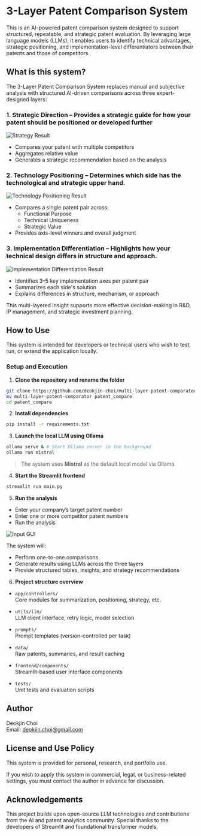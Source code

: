 # 3-Layer Patent Comparison System

This is an AI-powered patent comparison system designed to support structured, repeatable, and strategic patent evaluation. By leveraging large language models (LLMs), it enables users to identify technical advantages, strategic positioning, and implementation-level differentiators between their patents and those of competitors.

## What is this system?

The 3-Layer Patent Comparison System replaces manual and subjective analysis with structured AI-driven comparisons across three expert-designed layers:

### 1. Strategic Direction – Provides a strategic guide for how your patent should be positioned or developed further
![Strategy Result](images/1.strategic_recommend.PNG)
- Compares your patent with multiple competitors
- Aggregates relative value
- Generates a strategic recommendation based on the analysis

### 2. Technology Positioning – Determines which side has the technological and strategic upper hand.
![Technology Positioning Result](images/2.technology_positioning.PNG)
- Compares a single patent pair across:
  - Functional Purpose
  - Technical Uniqueness
  - Strategic Value
- Provides axis-level winners and overall judgment

### 3. Implementation Differentiation  – Highlights how your technical design differs in structure and approach.
![Implementation Differentiation Result](images/3.implementation_diff.PNG)
- Identifies 3–5 key implementation axes per patent pair
- Summarizes each side's solution
- Explains differences in structure, mechanism, or approach

This multi-layered insight supports more effective decision-making in R&D, IP management, and strategic investment planning.

## How to Use

This system is intended for developers or technical users who wish to test, run, or extend the application locally.

### Setup and Execution

1. **Clone the repository and rename the folder**
```bash
git clone https://github.com/deokjin-choi/multi-layer-patent-comparator.git
mv multi-layer-patent-comparator patent_compare
cd patent_compare
```

2. **Install dependencies**
```bash
pip install -r requirements.txt
```

3. **Launch the local LLM using Ollama**
```bash
ollama serve & # Start Ollama server in the background
ollama run mistral
```
> The system uses **Mistral** as the default local model via Ollama.

4. **Start the Streamlit frontend**
```bash
streamlit run main.py
```

5. **Run the analysis**
- Enter your company’s target patent number
- Enter one or more competitor patent numbers
- Run the analysis

![Input GUI](images/input_gui.PNG)

The system will:
- Perform one-to-one comparisons
- Generate results using LLMs across the three layers
- Provide structured tables, insights, and strategy recommendations

6. **Project structure overview**
- `app/controllers/`  
  Core modules for summarization, positioning, strategy, etc.

- `utils/llm/`  
  LLM client interface, retry logic, model selection

- `prompts/`  
  Prompt templates (version-controlled per task)

- `data/`  
  Raw patents, summaries, and result caching

- `frontend/components/`  
  Streamlit-based user interface components

- `tests/`  
  Unit tests and evaluation scripts

## Author

Deokjin Choi  
Email: deokjin.choi@gmail.com

## License and Use Policy

This system is provided for personal, research, and portfolio use.

If you wish to apply this system in commercial, legal, or business-related settings, you must contact the author in advance for discussion.

## Acknowledgements

This project builds upon open-source LLM technologies and contributions from the AI and patent analytics community. Special thanks to the developers of Streamlit and foundational transformer models.
